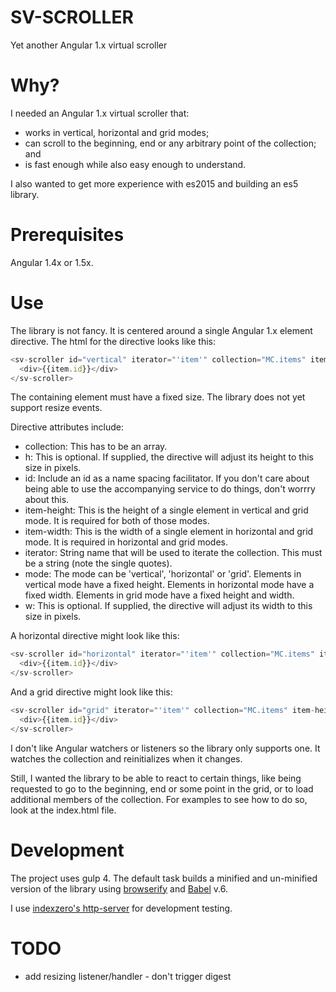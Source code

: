 # SV-SCROLLER
Yet another Angular 1.x virtual scroller

# Why?

I needed an Angular 1.x virtual scroller that:
- works in vertical, horizontal and grid modes;
- can scroll to the beginning, end or any arbitrary point of the collection; and
- is fast enough while also easy enough to understand.

I also wanted to get more experience with es2015 and building an es5 library.

# Prerequisites

Angular 1.4x or 1.5x.

# Use

The library is not fancy. It is centered around a single Angular 1.x element directive. The html for the directive looks like this:

```Javascript
<sv-scroller id="vertical" iterator="'item'" collection="MC.items" item-height="30" mode="'vertical'">
  <div>{{item.id}}</div>
</sv-scroller>
```

The containing element must have a fixed size. The library does not yet support resize events.

Directive attributes include:

- collection: This has to be an array.
- h: This is optional. If supplied, the directive will adjust its height to this size in pixels.
- id: Include an id as a name spacing facilitator. If you don't care about being able to use the accompanying service to do things, don't worrry about this.
- item-height: This is the height of a single element in vertical and grid mode. It is required for both of those modes.
- item-width: This is the width of a single element in horizontal and grid mode. It is required in horizontal and grid modes.
- iterator: String name that will be used to iterate the collection. This must be a string (note the single quotes).
- mode: The mode can be 'vertical', 'horizontal' or 'grid'. Elements in vertical mode have a fixed height. Elements in horizontal mode have a fixed width. Elements in grid mode have a fixed height and width.
- w: This is optional. If supplied, the directive will adjust its width to this size in pixels.

A horizontal directive might look like this:

```Javascript
<sv-scroller id="horizontal" iterator="'item'" collection="MC.items" item-width="100" h="100" mode="'horizontal'">
  <div>{{item.id}}</div>
</sv-scroller>
```

And a grid directive might look like this:

```Javascript
<sv-scroller id="grid" iterator="'item'" collection="MC.items" item-height="64" item-width="64" mode="'grid'">
  <div>{{item.id}}</div>
</sv-scroller>
```

I don't like Angular watchers or listeners so the library only supports one. It watches the collection and reinitializes when it changes.

Still, I wanted the library to be able to react to certain things, like being requested to go to the beginning, end or some point in the grid, or to load additional members of the collection. For examples to see how to do so, look at the index.html file.

# Development

The project uses gulp 4. The default task builds a minified and un-minified version of the library using [browserify](http://browserify.org/) and [Babel](https://babeljs.io/) v.6.

I use [indexzero's http-server](https://github.com/indexzero/http-server) for development testing.

# TODO
- add resizing listener/handler - don't trigger digest
